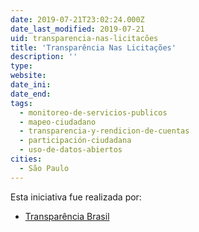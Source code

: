 ```yaml
---
date: 2019-07-21T23:02:24.000Z
date_last_modified: 2019-07-21
uid: transparencia-nas-licitacões
title: 'Transparência Nas Licitações'
description: ''
type: 
website: 
date_ini: 
date_end: 
tags:
  - monitoreo-de-servicios-publicos
  - mapeo-ciudadano
  - transparencia-y-rendicion-de-cuentas
  - participación-ciudadana
  - uso-de-datos-abiertos
cities: 
  - São Paulo
---
```


Esta iniciativa fue realizada por:

- [Transparência Brasil](/organizaciones/transparencia-brasil)
